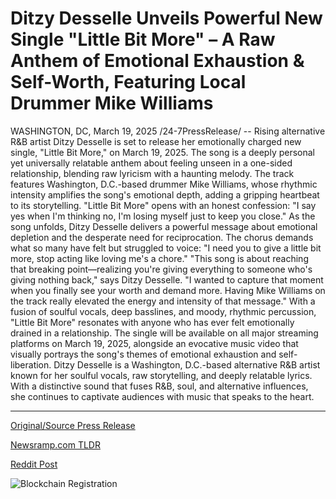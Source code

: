 # Ditzy Desselle Unveils Powerful New Single "Little Bit More" – A Raw Anthem of Emotional Exhaustion & Self-Worth, Featuring Local Drummer Mike Williams

WASHINGTON, DC, March 19, 2025 /24-7PressRelease/ -- Rising alternative R&B artist Ditzy Desselle is set to release her emotionally charged new single, "Little Bit More," on March 19, 2025. The song is a deeply personal yet universally relatable anthem about feeling unseen in a one-sided relationship, blending raw lyricism with a haunting melody.  The track features Washington, D.C.-based drummer Mike Williams, whose rhythmic intensity amplifies the song's emotional depth, adding a gripping heartbeat to its storytelling.  "Little Bit More" opens with an honest confession: "I say yes when I'm thinking no, I'm losing myself just to keep you close." As the song unfolds, Ditzy Desselle delivers a powerful message about emotional depletion and the desperate need for reciprocation. The chorus demands what so many have felt but struggled to voice: "I need you to give a little bit more, stop acting like loving me's a chore."  "This song is about reaching that breaking point—realizing you're giving everything to someone who's giving nothing back," says Ditzy Desselle. "I wanted to capture that moment when you finally see your worth and demand more. Having Mike Williams on the track really elevated the energy and intensity of that message."  With a fusion of soulful vocals, deep basslines, and moody, rhythmic percussion, "Little Bit More" resonates with anyone who has ever felt emotionally drained in a relationship. The single will be available on all major streaming platforms on March 19, 2025, alongside an evocative music video that visually portrays the song's themes of emotional exhaustion and self-liberation.  Ditzy Desselle is a Washington, D.C.-based alternative R&B artist known for her soulful vocals, raw storytelling, and deeply relatable lyrics. With a distinctive sound that fuses R&B, soul, and alternative influences, she continues to captivate audiences with music that speaks to the heart. 

---

[Original/Source Press Release](https://www.24-7pressrelease.com/press-release/520663/ditzy-desselle-unveils-powerful-new-single-little-bit-more-a-raw-anthem-of-emotional-exhaustion-self-worth-featuring-local-drummer-mike-williams)
                    

[Newsramp.com TLDR](https://newsramp.com/curated-news/ditzy-desselle-to-drop-new-single-little-bit-more-featuring-drummer-mike-williams/babb162a21ecfc744b4f5805c3e05271) 

 



[Reddit Post](https://www.reddit.com/r/Lifestyle_Culture/comments/1jerep5/ditzy_desselle_to_drop_new_single_little_bit_more/) 



![Blockchain Registration](https://cdn.newsramp.app/24-7PressRelease/qrcode/253/19/ulnabFig.webp)